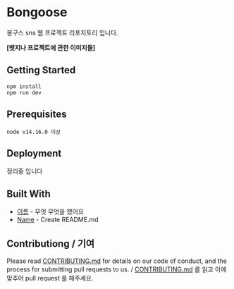 # Bongoose
봉구스 sns 웹 프로젝트 리포지토리 입니다.

**[뱃지나 프로젝트에 관한 이미지들]**  

## Getting Started

```
npm install
npm run dev
```

## Prerequisites

```
node v14.16.0 이상
```

## Deployment

정리중 입니다

## Built With

* [이름](링크) - 무엇 무엇을 했어요
* [Name](Link) - Create README.md

## Contributiong / 기여

Please read [CONTRIBUTING.md](https://gist.github.com/PurpleBooth/b24679402957c63ec426) for details on our code of conduct, and the process for submitting pull requests to us. / [CONTRIBUTING.md](https://gist.github.com/PurpleBooth/b24679402957c63ec426) 를 읽고 이에 맞추어 pull request 를 해주세요.
